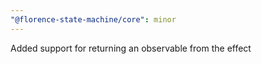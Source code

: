```yaml
---
"@florence-state-machine/core": minor
---
```


Added support for returning an observable from the effect
